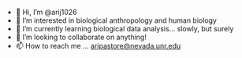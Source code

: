 - 👋 Hi, I’m @arij1026
- 👀 I’m interested in biological anthropology and human biology
- 🌱 I’m currently learning biological data analysis... slowly, but surely
- 💞️ I’m looking to collaborate on anything!
- 📫 How to reach me ... aripastore@nevada.unr.edu

<!---
arij1026/arij1026 is a ✨ special ✨ repository because its `README.md` (this file) appears on your GitHub profile.
You can click the Preview link to take a look at your changes.
--->
